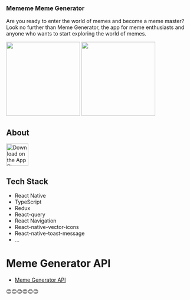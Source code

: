 ### Mememe Meme Generator

Are you ready to enter the world of memes and become a meme master? Look no further than Meme Generator, the app for meme enthusiasts and anyone who wants to start exploring the world of memes.

<img src="https://i.imgur.com/wskmQdU.png" width="200" /> <img src="https://i.imgur.com/k8Tbxcf.png" width="200" />

## About

<a href="https://apps.apple.com/us/app/mememe-meme-generator/id6478360528?itsct=apps_box_badge&amp;itscg=30200">
  <img src="https://tools.applemediaservices.com/api/badges/download-on-the-app-store/black/en-us?size=250x83&amp;releaseDate=1684800000" alt="Download on the App Store" height="60px">
</a>

## Tech Stack

- React Native
- TypeScript
- Redux
- React-query
- React Navigation
- React-native-vector-icons
- React-native-toast-message
- ...

# Meme Generator API

- [Meme Generator API](https://github.com/jacebrowning/memegen)

😍😍😍😍😍😍
